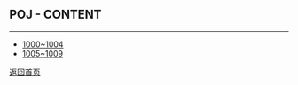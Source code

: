 ## **POJ - CONTENT**
---------------------
* [1000~1004](https://maxwell-l.github.io/WriteSomething/POJ/1000)
* [1005~1009](https://maxwell-l.github.io/WriteSomething/POJ/1005)

[返回首页](https://maxwell-l.github.io/WriteSomething)
